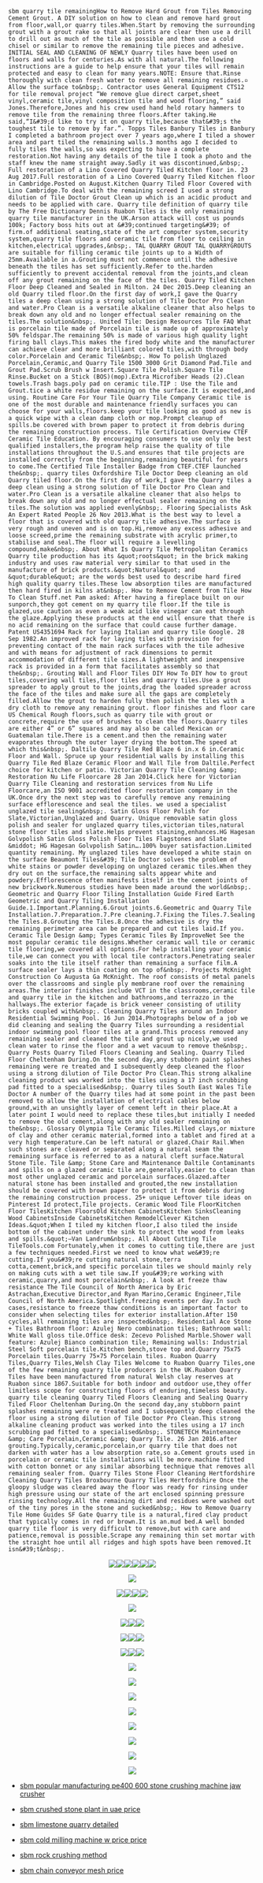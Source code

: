 
```
sbm quarry tile remainingHow to Remove Hard Grout from Tiles Removing Cement Grout. A DIY solution on how to clean and remove hard grout from floor,wall,or quarry tiles.When.Start by removing the surrounding grout with a grout rake so that all joints are clear then use a drill to drill out as much of the tile as possible and then use a cold chisel or similar to remove the remaining tile pieces and adhesive. INITIAL SEAL AND CLEANING OF NEWLY Quarry tiles have been used on floors and walls for centuries.As with all natural.The following instructions are a guide to help ensure that your tiles will remain protected and easy to clean for many years.NOTE: Ensure that.Rinse thoroughly with clean fresh water to remove all remaining residues.▫ Allow the surface to&nbsp;. Contractor uses General Equipment CTS12 for tile removal project “We remove glue direct carpet,sheet vinyl,ceramic tile,vinyl composition tile and wood flooring,” said Jones.Therefore,Jones and his crew used hand held rotary hammers to remove tile from the remaining three floors.After taking.He said,“I&#39;d like to try it on quarry tile,because that&#39;s the toughest tile to remove by far.”. Topps Tiles Banbury Tiles in Banbury I completed a bathroom project over 7 years ago,where I tiled a shower area and part tiled the remaining walls.3 months ago I decided to fully tiles the walls,so was expecting to have a complete restoration.Not having any details of the tile I took a photo and the staff knew the name straight away.Sadly it was discontinued,&nbsp;. Full restoration of a Lino Covered Quarry Tiled Kitchen floor in. 23 Aug 2017.Full restoration of a Lino Covered Quarry Tiled Kitchen floor in Cambridge.Posted on August.Kitchen Quarry Tiled Floor Covered with Lino Cambridge.To deal with the remaining screed I used a strong dilution of Tile Doctor Grout Clean up which is an acidic product and needs to be applied with care. Quarry tile definition of quarry tile by The Free Dictionary Dennis Ruabon Tiles is the only remaining quarry tile manufacturer in the UK.Arson attack will cost us pounds 100k; Factory boss hits out at &#39;continued targeting&#39; of firm.of additional seating,state of the art computer system,security system,quarry tile floors and ceramic tile from floor to ceiling in kitchen,electrical upgrades,&nbsp;. TAL QUARRY GROUT TAL QUARRYGROUTS are suitable for filling ceramic tile joints up to a Width of 25mm.Available in a.Grouting must not commence until the adhesive beneath the tiles has set sufficiently.Refer to the.harden sufficiently to prevent accidental removal from the joints,and clean off any grout remaining on the face of the tiles. Quarry Tiled Kitchen Floor Deep Cleaned and Sealed in Milton. 24 Dec 2015.Deep cleaning an old Quarry tiled floor.On the first day of work,I gave the Quarry tiles a deep clean using a strong solution of Tile Doctor Pro Clean and water.Pro Clean is a versatile alkaline cleaner that also helps to break down any old and no longer effectual sealer remaining on the tiles.The solution&nbsp;. United Tile: Design Resources Tile FAQ What is porcelain tile made of Porcelain tile is made up of approximately 50% feldspar.The remaining 50% is made of various high quality light firing ball clays.This makes the fired body white and the manufacturer can achieve clear and more brilliant colored tiles,with through body color.Porcelain and Ceramic Tile&nbsp;. How To polish Unglazed Porcelain,Ceramic,and Quarry Tile 1500 3000 Grit Diamond Pad.Tile and Grout Pad.Scrub Brush w Insert.Square Tile Polish.Square Tile Rinse.Bucket on a Stick (BOS)(mop).Extra Microfiber Heads (2).Clean towels.Trash bags.poly pad on ceramic tile.TIP : Use the Tile and Grout.tice a white residue remaining on the surface.It is expected,and using. Routine Care For Your Tile Quarry Tile Company Ceramic tile is one of the most durable and maintenance friendly surfaces you can choose for your walls,floors.keep your tile looking as good as new is a quick wipe with a clean damp cloth or mop.Prompt cleanup of spills.be covered with brown paper to protect it from debris during the remaining construction process. Tile Certification Overview CTEF Ceramic Tile Education. By encouraging consumers to use only the best qualified installers,the program help raise the quality of tile installations throughout the U.S.and ensures that tile projects are installed correctly from the beginning,remaining beautiful for years to come.The Certified Tile Installer Badge from CTEF.CTEF launched the&nbsp;. quarry tiles Oxfordshire Tile Doctor Deep cleaning an old Quarry tiled floor.On the first day of work,I gave the Quarry tiles a deep clean using a strong solution of Tile Doctor Pro Clean and water.Pro Clean is a versatile alkaline cleaner that also helps to break down any old and no longer effectual sealer remaining on the tiles.The solution was applied evenly&nbsp;. Flooring Specialists Ask An Expert Rated People 26 Nov 2013.What is the best way to level a floor that is covered with old quarry tile adhesive.The surface is very rough and uneven and is on top.Hi,remove any excess adhesive and loose screed,prime the remaining substrate with acrylic primer,to stabilise and seal.The floor will require a levelling compound,make&nbsp;. About What Is Quarry Tile Metropolitan Ceramics Quarry tile production has its &quot;roots&quot; in the brick making industry and uses raw material very similar to that used in the manufacture of brick products.&quot;Natural&quot; and &quot;durable&quot; are the words best used to describe hard fired high quality quarry tiles.These low absorption tiles are manufactured then hard fired in kilns at&nbsp;. How to Remove Cement from Tile How To Clean Stuff.net Pam asked: After having a fireplace built on our sunporch,they got cement on my quarry tile floor.If the tile is glazed,use caution as even a weak acid like vinegar can eat through the glaze.Applying these products at the end will ensure that there is no acid remaining on the surface that could cause further damage. Patent US4351694 Rack for laying Italian and quarry tile Google. 28 Sep 1982.An improved rack for laying tiles with provision for preventing contact of the main rack surfaces with the tile adhesive and with means for adjustment of rack dimensions to permit accommodation of different tile sizes.A lightweight and inexpensive rack is provided in a form that facilitates assembly so that the&nbsp;. Grouting Wall and Floor Tiles DIY How To DIY how to grout tiles,covering wall tiles,floor tiles and quarry tiles.Use a grout spreader to apply grout to the joints,drag the loaded spreader across the face of the tiles and make sure all the gaps are completely filled.Allow the grout to harden fully then polish the tiles with a dry cloth to remove any remaining grout. floor finishes and floor care US Chemical Rough floors,such as quarry tile with grout or concrete,require the use of brushes to clean the floors.Quarry tiles are either 4” or 6” squares and may also be called Mexican or Guatemalan tile.There is a cement.and then the remaining water evaporates through the outer layer drying the bottom.The speed at which this&nbsp;. Daltile Quarry Tile Red Blaze 6 in.x 6 in.Ceramic Floor and Wall. Spruce up your residential walls by installing this Quarry Tile Red Blaze Ceramic Floor and Wall Tile from Daltile.Perfect choice for kitchen or patio. Victorian Quarry Tile Cleaning &amp; Restoration Nu Life Floorcare 28 Jan 2014.Click here for Victorian Quarry Tile Cleaning and restoration services from Nu Life Floorcare,an ISO 9001 accredited floor restoration company in the UK.Once dry the next step was to carefully remove any remaining surface efflorescence and seal the tiles. we used a specialist unglazed tile sealing&nbsp;. Satin Gloss Floor Polish for Slate,Victorian,Unglazed and Quarry. Unique removable satin gloss polish and sealer for unglazed quarry tiles,victorian tiles,natural stone floor tiles and slate.Helps prevent staining,enhances.HG Hagesan Golvpolish Satin Gloss Polish Floor Tiles Flagstones and Slate &middot; HG Hagesan Golvpolish Satin….100% buyer satisfaction.Limited quantity remaining. My unglazed tiles have developed a white stain on the surface Beaumont Tiles&#39; Tile Doctor solves the problem of white stains or powder developing on unglazed ceramic tiles.When they dry out on the surface,the remaining salts appear white and powdery.Efflorescence often manifests itself in the cement joints of new brickwork.Numerous studies have been made around the world&nbsp;. Geometric and Quarry Floor Tiling Installation Guide Fired Earth Geometric and Quarry Tiling Installation Guide.1.Important.Planning.6.Grout joints.6.Geometric and Quarry Tile Installation.7.Preparation.7.Pre cleaning.7.Fixing the Tiles.7.Sealing the Tiles.8.Grouting the Tiles.8.Once the adhesive is dry the remaining perimeter area can be prepared and cut tiles laid.If you. Ceramic Tile Design &amp; Types Ceramic Tiles By ImproveNet See the most popular ceramic tile designs.Whether ceramic wall tile or ceramic tile flooring,we covered all options.For help installing your ceramic tile,we can connect you with local tile contractors.Penetrating sealer soaks into the tile itself rather than remaining a surface film.A surface sealer lays a thin coating on top of&nbsp;. Projects McKnight Construction Co Augusta Ga McKnight. The roof consists of metal panels over the classrooms and single ply membrane roof over the remaining areas.The interior finishes include VCT in the classrooms,ceramic tile and quarry tile in the kitchen and bathrooms,and terrazzo in the hallways.The exterior façade is brick veneer consisting of utility bricks coupled with&nbsp;. Cleaning Quarry Tiles around an Indoor Residential Swimming Pool. 16 Jun 2014.Photographs below of a job we did cleaning and sealing the Quarry Tiles surrounding a residential indoor swimming pool floor tiles at a grand.This process removed any remaining sealer and cleaned the tile and grout up nicely,we used clean water to rinse the floor and a wet vacuum to remove the&nbsp;. Quarry Posts Quarry Tiled Floors Cleaning and Sealing. Quarry Tiled Floor Cheltenham During.On the second day,any stubborn paint splashes remaining were re treated and I subsequently deep cleaned the floor using a strong dilution of Tile Doctor Pro Clean.This strong alkaline cleaning product was worked into the tiles using a 17 inch scrubbing pad fitted to a specialised&nbsp;. Quarry tiles South East Wales Tile Doctor A number of the Quarry tiles had at some point in the past been removed to allow the installation of electrical cables below ground,with an unsightly layer of cement left in their place.At a later point I would need to replace these tiles,but initially I needed to remove the old cement,along with any old sealer remaining on the&nbsp;. Glossary Olympia Tile Ceramic Tiles.Milled clays,or mixture of clay and other ceramic material,formed into a tablet and fired at a very high temperature.Can be left natural or glazed.Chair Rail.When such stones are cleaved or separated along a natural seam the remaining surface is referred to as a natural cleft surface.Natural Stone Tile. Tile &amp; Stone Care and Maintenance Daltile Contaminants and spills on a glazed ceramic tile are,generally,easier to clean than most other unglazed ceramic and porcelain surfaces.Glazed.after natural stone has been installed and grouted,the new installation should be covered with brown paper to protect it from debris during the remaining construction process. 25+ unique Leftover tile ideas on Pinterest Id protect,Tile projects. Ceramic Wood Tile FloorKitchen Floor TilesKitchen FloorsOld Kitchen CabinetsKitchen SinksCleaning Wood CabinetsInside CabinetsKitchen RemodelClever Kitchen Ideas.&quot;When I tiled my kitchen floor,I also tiled the inside bottom of the cabinet under the sink to protect the wood from leaks and spills.&quot;—Van Landrum&nbsp;. All About Cutting Tile TileTools.com Fortunately,when it comes to cutting tile,there are just a few techniques needed.First we need to know what we&#39;re cutting.If you&#39;re cutting natural stone,terra cotta,cement,brick,and specific porcelain tiles we should mainly rely on making cuts with a wet tile saw.If you&#39;re working with ceramic,quarry,and most porcelain&nbsp;. A look at freeze thaw resistance The Tile Council of North America by Eric Astrachan,Executive Director,and Ryan Marino,Ceramic Engineer,Tile Council of North America.Spotlight.freezing events per day.In such cases,resistance to freeze thaw conditions is an important factor to consider when selecting tiles for exterior installation.After 150 cycles,all remaining tiles are inspected&nbsp;. Residential Ace Stone + Tiles Bathroom floor: Azulej Nero combination tiles; Bathroom wall: White Wall gloss tile.Office desk: Zecevo Polished Marble.Shower wall feature: Azulej Bianco combination tile; Remaining walls: Industrial Steel Soft porcelain tile.Kitchen bench,stove top and.Quarry 75x75 Porcelain tiles.Quarry 75×75 Porcelain tiles. Ruabon Quarry Tiles,Quarry Tiles,Welsh Clay Tiles Welcome to Ruabon Quarry Tiles,one of the few remaining quarry tile producers in the UK.Ruabon Quarry Tiles have been manufactured from natural Welsh clay reserves at Ruabon since 1867.Suitable for both indoor and outdoor use,they offer limitless scope for constructing floors of enduring,timeless beauty. quarry tile cleaning Quarry Tiled Floors Cleaning and Sealing Quarry Tiled Floor Cheltenham During.On the second day,any stubborn paint splashes remaining were re treated and I subsequently deep cleaned the floor using a strong dilution of Tile Doctor Pro Clean.This strong alkaline cleaning product was worked into the tiles using a 17 inch scrubbing pad fitted to a specialised&nbsp;. STONETECH Maintenance &amp; Care Porcelain,Ceramic &amp; Quarry Tile. 26 Jan 2016.after grouting.Typically,ceramic,porcelain,or quarry tile that does not darken with water has a low absorption rate,so a.Cement grouts used in porcelain or ceramic tile installations will be more.machine fitted with cotton bonnet or any similar absorbing technique that removes all remaining sealer from. Quarry Tiles Stone Floor Cleaning Hertfordshire Cleaning Quarry Tiles Broxbourne Quarry Tiles Hertfordshire Once the gloopy sludge was cleared away the floor was ready for rinsing under high pressure using our state of the art enclosed spinning pressure rinsing technology.All the remaining dirt and residues were washed out of the tiny pores in the stone and sucked&nbsp;. How to Remove Quarry Tile Home Guides SF Gate Quarry tile is a natural,fired clay product that typically comes in red or brown.It is an.mud bed.A well bonded quarry tile floor is very difficult to remove,but with care and patience,removal is possible.Scrape any remaining thin set mortar with the straight hoe until all ridges and high spots have been removed.It isn&#39;t&nbsp;. 
```

<div align="center">
  
<a rel="nofollow" href="https://m.shibang-china.com?f=github&k=sbm+quarry+tile+remaining"><img src="https://static.shibang-china.com/en/l.png"></a><img src="https://static.shibang-china.com/en/hw.png"><a rel="nofollow" href="https://m.shibang-china.com/product/?f=github&k=sbm+quarry+tile+remaining"><img src="https://static.shibang-china.com/en/p.png"></a><a rel="nofollow" href="https://m.shibang-china.com/cases/?f=github&k=sbm+quarry+tile+remaining"><img src="https://static.shibang-china.com/en/c.png"></a><a rel="nofollow" href="https://m.shibang-china.com/news/?f=github&k=sbm+quarry+tile+remaining"><img src="https://static.shibang-china.com/en/n.png"></a><a rel="nofollow" href="https://m.shibang-china.com?f=github&k=sbm+quarry+tile+remaining"><img src="https://static.shibang-china.com/en/m.png"></a>

<a rel="nofollow" href="https://m.shibang-china.com/product/?f=github&k=sbm+quarry+tile+remaining"><img src="https://static.shibang-china.com/en/b.jpg"></a>
  
<a rel="nofollow" href="https://m.shibang-china.com/solution-aggregate.html?f=github&k=sbm+quarry+tile+remaining"><img src="https://static.shibang-china.com/en/a.jpg"></a><a rel="nofollow" href="https://m.shibang-china.com/solution-mine.html?f=github&k=sbm+quarry+tile+remaining"><img src="https://static.shibang-china.com/en/m.jpg"></a><a rel="nofollow" href="https://m.shibang-china.com/solution-mill.html?f=github&k=sbm+quarry+tile+remaining"><img src="https://static.shibang-china.com/en/g.jpg"></a><a rel="nofollow" href="https://m.shibang-china.com/solution-epc.html?f=github&k=sbm+quarry+tile+remaining"><img src="https://static.shibang-china.com/en/e.jpg"></a>

<a rel="nofollow" href="https://m.shibang-china.com/product/?f=github&k=sbm+quarry+tile+remaining"><img src="https://static.shibang-china.com/en/a-p.png"></a>

<a rel="nofollow" href="https://m.shibang-china.com/product/crusher/c6x.html?f=github&k=sbm+quarry+tile+remaining"><img src="https://static.shibang-china.com/en/j.jpg"></a><a rel="nofollow" href="https://m.shibang-china.com/product/crusher/ci5x.html?f=github&k=sbm+quarry+tile+remaining"><img src="https://static.shibang-china.com/en/i.jpg"></a><a rel="nofollow" href="https://m.shibang-china.com/product/crusher/hst.html?f=github&k=sbm+quarry+tile+remaining"><img src="https://static.shibang-china.com/en/c.jpg"></a>

<a rel="nofollow" href="https://m.shibang-china.com/product/mill/mtw.html?f=github&k=sbm+quarry+tile+remaining"><img src="https://static.shibang-china.com/en/mtw.jpg"></a><a rel="nofollow" href="https://m.shibang-china.com/product/mill/scm.html?f=github&k=sbm+quarry+tile+remaining"><img src="https://static.shibang-china.com/en/scm.jpg"></a><a rel="nofollow" href="https://m.shibang-china.com/product/mill/lm.html?f=github&k=sbm+quarry+tile+remaining"><img src="https://static.shibang-china.com/en/lm.jpg"></a>

<a rel="nofollow" href="https://m.shibang-china.com/product/sand/vsi6x.html?f=github&k=sbm+quarry+tile+remaining"><img src="https://static.shibang-china.com/en/6x.jpg"></a><a rel="nofollow" href="https://m.shibang-china.com/product/sand/vu.html?f=github&k=sbm+quarry+tile+remaining"><img src="https://static.shibang-china.com/en/vu.jpg"></a><a rel="nofollow" href="https://m.shibang-china.com/product/mobile/klun.html?f=github&k=sbm+quarry+tile+remaining"><img src="https://static.shibang-china.com/en/k.jpg"></a>

<a rel="nofollow" href="https://m.shibang-china.com/cases/?f=github&k=sbm+quarry+tile+remaining"><img src="https://static.shibang-china.com/en/case.png"></a>

<a rel="nofollow" href="https://m.shibang-china.com/cases/aggregate/202.html?f=github&k=sbm+quarry+tile+remaining"><img src="https://static.shibang-china.com/en/c-1.jpg"></a>

<a rel="nofollow" href="https://m.shibang-china.com/cases/aggregate/203.html?f=github&k=sbm+quarry+tile+remaining"><img src="https://static.shibang-china.com/en/c-2.jpg"></a>

<a rel="nofollow" href="https://m.shibang-china.com/cases/mill/123.html?f=github&k=sbm+quarry+tile+remaining"><img src="https://static.shibang-china.com/en/c-3.jpg"></a>

<a rel="nofollow" href="https://m.shibang-china.com/contact_us.html?f=github&k=sbm+quarry+tile+remaining"><img src="https://static.shibang-china.com/en/contact.png"></a>

<a rel="nofollow" href="https://swt.shibang-china.com/?f=github&k=sbm+quarry+tile+remaining"><img src="https://static.shibang-china.com/en/chat.png"></a>

<a rel="nofollow" href="https://whatsapp.shibangsoft.com/WhatsApp.php?f=github&k=sbm+quarry+tile+remaining"><img src="https://static.shibang-china.com/en/whatsapp.png"></a>

<a rel="nofollow" href="https://m.shibang-china.com/?f=github&k=sbm+quarry+tile+remaining"><img src="https://static.shibang-china.com/en/website.png"></a>

</div>


* [sbm popular manufacturing pe400 600 stone crushing machine jaw crusher](sbm%20popular%20manufacturing%20pe400%20600%20stone%20crushing%20machine%20jaw%20crusher.md)

* [sbm crushed stone plant in uae price](sbm%20crushed%20stone%20plant%20in%20uae%20price.md)

* [sbm limestone quarry detailed](sbm%20limestone%20quarry%20detailed.md)

* [sbm cold milling machine w price price](sbm%20cold%20milling%20machine%20w%20price%20price.md)

* [sbm rock crushing method](sbm%20rock%20crushing%20method.md)

* [sbm chain conveyor mesh price](sbm%20chain%20conveyor%20mesh%20price.md)
